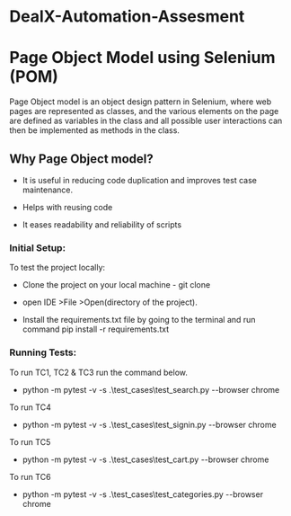 # DealX-Automation-Assesment


 # **Page Object Model using Selenium (POM)**

Page Object model is an object design pattern in Selenium, where web pages are represented as classes, and the various elements on the page are defined as variables in the class and all possible user interactions can then be implemented as methods in the class. 

  

 ## **Why Page Object model?**

* It is useful in reducing code duplication and improves test case maintenance. 

* Helps with reusing code 

* It eases readability and reliability of scripts 

 ### **Initial Setup:**
To test the project locally:
* Clone the project on your local machine - git clone 

* open IDE >File >Open(directory of the project).

* Install the requirements.txt file by going to the terminal and run command pip install -r requirements.txt


 ### **Running Tests:**
 To run TC1, TC2 & TC3 run the command below.
 * python -m pytest -v -s .\test_cases\test_search.py --browser chrome
 
To run TC4
* python -m pytest -v -s .\test_cases\test_signin.py --browser chrome

To run TC5
* python -m pytest -v -s .\test_cases\test_cart.py --browser chrome


To run TC6
 * python -m pytest -v -s .\test_cases\test_categories.py --browser chrome



